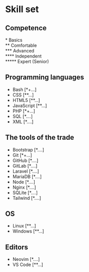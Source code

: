 # Skill set 
## Competence
\* Basics  
** Comfortable  
*** Advanced    
**** Independent  
***** Expert (Senior)

## Programming languages
- Bash [*+...]
- CSS [**...]
- HTML5 [**...]
- JavaScript [**...]
- PHP [*+...]
- SQL [*....]
- XML [*....]

## The tools of the trade
- Bootstrap [*....]
- Git [*+...]
- GitHub [*....]
- GitLab [*....]
- Laravel [*....]
- MariaDB [*....]
- Node [*....]
- Nginx [*....]
- SQLite [*....]
- Tailwind [*....]

## OS
- Linux [**...]
- Windows [**...]

## Editors
- Neovim [*....]
- VS Code [**...]

<!-- For more details see [Basic writing and formatting syntax](https://docs.github.com/en/github/writing-on-github/getting-started-with-writing-and-formatting-on-github/basic-writing-and-formatting-syntax).
Having trouble with Pages? Check out our [documentation](https://docs.github.com/categories/github-pages-basics/). -->
